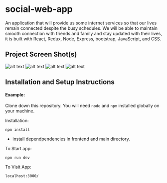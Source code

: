 # social-web-app


An application that will provide us some internet services so that our lives remain connected despite the busy
schedules. We will be able to maintain smooth connection with friends and family and stay updated with their lives,
it is built with React, Redux, Node, Express, bootstrap, JavaScript, and CSS.


## Project Screen Shot(s)

 


![alt text](https://res.cloudinary.com/doidlafka/image/upload/v1626011769/Capture1_s9zy6v.png)
![alt text](https://res.cloudinary.com/doidlafka/image/upload/v1626011952/Capture2_lbes8s.png)
![alt text](https://res.cloudinary.com/doidlafka/image/upload/v1626011956/Capture3_xsxo6s.png)
![alt text](https://res.cloudinary.com/doidlafka/image/upload/v1626011965/Capture5_gwbube.png)



## Installation and Setup Instructions

#### Example:  

Clone down this repository. You will need `node` and `npm` installed globally on your machine.  

Installation:

`npm install`  
- install dependpendencies in frontend and main directory.


To Start app:

`npm run dev` 

To Visit App:

`localhost:3000/`  
